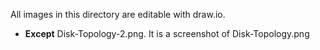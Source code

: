 All images in this directory are editable with draw.io.
* **Except** Disk-Topology-2.png.  It is a screenshot of Disk-Topology.png